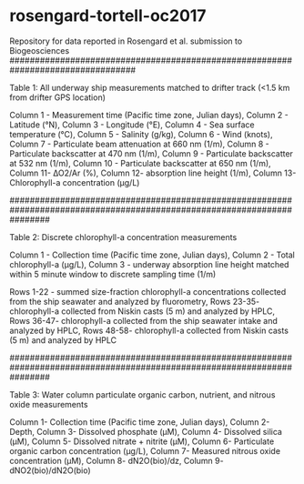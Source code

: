 # rosengard-tortell-oc2017
Repository for data reported in Rosengard et al. submission to Biogeosciences
#################################################################################

Table 1: All underway ship measurements matched to drifter track (<1.5 km from drifter GPS location)

Column 1 - Measurement time (Pacific time zone, Julian days), Column 2 - Latitude (°N), Column 3 - Longitude (°E), Column 4 - Sea surface temperature (°C), Column 5 - Salinity (g/kg), Column 6 - Wind (knots), Column 7 - Particulate beam attenuation at 660 nm (1/m), Column 8 - Particulate backscatter at 470 nm (1/m), Column 9 - Particulate backscatter at 532 nm (1/m), Column 10 - Particulate backscatter at 650 nm (1/m), Column 11- ∆O2/Ar (%), Column 12- absorption line height (1/m), Column 13- Chlorophyll-a concentration (µg/L)

########################################################################################################################

Table 2: Discrete chlorophyll-a concentration measurements

Column 1 - Collection time (Pacific time zone, Julian days), Column 2 - Total chlorophyll-a (µg/L), Column 3 - underway absorption line height matched within 5 minute window to discrete sampling time (1/m)

Rows 1-22 - summed size-fraction chlorophyll-a concentrations collected from the ship seawater and analyzed by fluorometry, Rows 23-35- chlorophyll-a collected from Niskin casts (5 m) and analyzed by HPLC, Rows 36-47- chlorophyll-a collected  from the ship seawater intake and analyzed by HPLC, Rows 48-58- chlorophyll-a collected from Niskin casts (5 m) and analyzed by HPLC

########################################################################################################################

Table 3: Water column particulate organic carbon, nutrient, and nitrous oxide measurements

Column 1- Collection time (Pacific time zone, Julian days), Column 2- Depth, Column 3- Dissolved phosphate (µM), Column 4- Dissolved silica (µM), Column 5- Dissolved nitrate + nitrite (µM), Column 6- Particulate organic carbon concentration (µg/L), Column 7- Measured nitrous oxide concentration (µM), Column 8- dN2O(bio)/dz, Column 9- dNO2(bio)/dN2O(bio)
